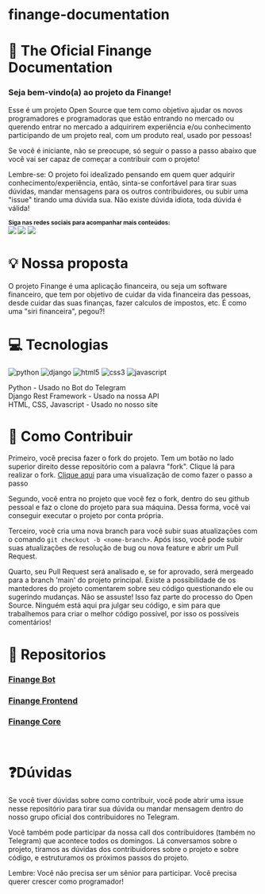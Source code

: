 # finange-documentation
# 📖 The Oficial Finange Documentation


### Seja bem-vindo(a) ao projeto da Finange!

Esse é um projeto Open Source que tem como objetivo ajudar os novos programadores e programadoras que estão entrando no mercado ou querendo entrar no mercado a adquirirem experiência e/ou conhecimento participando de um projeto real, com um produto real, usado por pessoas!

Se você é iniciante, não se preocupe, só seguir o passo a passo abaixo que você vai ser capaz de começar a contribuir com o projeto! 

Lembre-se: O projeto foi idealizado pensando em quem quer adquirir conhecimento/experiência, então, sinta-se confortável para tirar suas dúvidas, mandar mensagens para os outros contribuidores, ou subir uma "issue" tirando uma dúvida sua. Não existe dúvida idiota, toda dúvida é válida!

<sub> <strong>Siga nas redes sociais para acompanhar mais conteúdos: </strong> <br>
[<img src = "https://img.shields.io/badge/GitHub-100000?style=for-the-badge&logo=github&logoColor=white">](https://github.com/Finange)
[<img src = "https://img.shields.io/badge/TikTok-000000?style=for-the-badge&logo=tiktok&logoColor=white">](https://www.tiktok.com/@thehacktour5)
[<img src = "https://img.shields.io/badge/Telegram-%232E87FB.svg?style=for-the-badge&logo=telegram&logoColor=white">](hhttps://t.me/+cFJ8upuJ5GQzZmE5)
</sub>

# 💡 Nossa proposta

O projeto Finange é uma aplicação financeira, ou seja um software financeiro, que tem por objetivo de cuidar da vida financeira das pessoas, desde cuidar das suas finanças, fazer calculos de impostos, etc. É como uma "siri financeira", pegou?!

# 💻 Tecnologias

<div style="display: inline-block">
  <img alt="python" src="https://img.shields.io/badge/Python-3776AB?style=for-the-badge&logo=python&logoColor=white">
  <img alt="django" src="https://img.shields.io/badge/Django-092E20?style=for-the-badge&logo=django&logoColor=white">
  <img alt="html5" src="https://img.shields.io/badge/HTML5-E34F26?style=for-the-badge&logo=html5&logoColor=white">
  <img alt="css3" src="https://img.shields.io/badge/CSS3-1572B6?style=for-the-badge&logo=css3&logoColor=white">
  <img alt="javascript" src="https://img.shields.io/badge/JavaScript-F7DF1E?style=for-the-badge&logo=javascript&logoColor=black">
</div>

Python - Usado no Bot do Telegram <br>
Django Rest Framework - Usado na nossa API <br>
HTML, CSS, Javascript - Usado no nosso site

# 🤝 Como Contribuir

Primeiro, você precisa fazer o fork do projeto. Tem um botão no lado superior direito desse repositório com a palavra "fork". Clique lá para realizar o fork.
[Clique aqui](https://github.com/fl1pe/first-contributions/blob/main/translations/README.pt_br.md) para uma visualização de como fazer o passo a passo

Segundo, você entra no projeto que você fez o fork, dentro do seu github pessoal e faz o clone do projeto para sua máquina. Dessa forma, você vai conseguir executar o projeto por conta própria.

Terceiro, você cria uma nova branch para você subir suas atualizações com o comando `git checkout -b <nome-branch>`. Após isso, você pode subir suas atualizações de resolução de bug ou nova feature e abrir um Pull Request.

Quarto, seu Pull Request será analisado e, se for aprovado, será mergeado para a branch 'main' do projeto principal. Existe a possibilidade de os mantedores do projeto comentarem sobre seu código questionando ele ou sugerindo mudanças. Não se assuste! Isso faz parte do processo do Open Source. Ninguém está aqui pra julgar seu código, e sim para que trabalhemos para criar o melhor código possível, por isso os possíveis comentários!
<br>

# 📁 Repositorios

### <a href="https://github.com/Finange/finange-bot"> Finange Bot </a>
### <a href="https://github.com/Finange/finange-front"> Finange Frontend </a>
### <a href="https://github.com/Finange/core"> Finange Core </a>
<br>

# ❓Dúvidas

Se você tiver dúvidas sobre como contribuir, você pode abrir uma issue nesse repositório para tirar sua dúvida ou mandar mensagem dentro do nosso grupo oficial dos contribuidores no Telegram.

Você também pode participar da nossa call dos contribuidores (também no Telegram) que acontece todos os domingos. Lá conversamos sobre o projeto, tiramos as dúvidas dos contribuidores sobre o projeto e sobre código, e estruturamos os próximos passos do projeto. 

Lembre: Você não precisa ser um sênior para participar. Você precisa querer crescer como programador!
